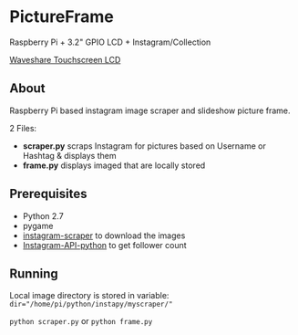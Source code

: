 # PictureFrame
Raspberry Pi + 3.2" GPIO LCD + Instagram/Collection

[Waveshare Touchscreen LCD](https://www.waveshare.com/3.2inch-rpi-lcd-b.htm)

## About

Raspberry Pi based instagram image scraper and slideshow picture frame.

2 Files:
 - **scraper.py** scraps Instagram for pictures based on Username or Hashtag & displays them
 - **frame.py** displays imaged that are locally stored
 
 ## Prerequisites
 
  - Python 2.7
  - pygame
  - [instagram-scraper](https://github.com/rarcega/instagram-scraper) to download the images
  - [Instagram-API-python](https://github.com/LevPasha/Instagram-API-python) to get follower count
  
  ## Running
  
Local image directory is stored in variable:
`dir="/home/pi/python/instapy/myscraper/"`
  
  `python scraper.py` 
  or 
  `python frame.py`
  
